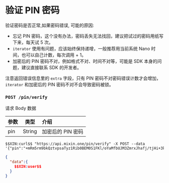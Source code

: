 # 验证 PIN 密码

验证密码是否正常,如果密码错误, 可能的原因:

- 忘记 PIN 密码，这个没有办法，密码丢失无法找回，建议把试过的密码用纸写下来，每天试 5 次。
- `iterator` 使用有问题，应该始终保持递增，一般推荐用当前系统 Nano 时间，也可以自己计数，每次调用 + 1。
- 加密后的 PIN 密码不对，例如格式不对、时间不对等，可能是 SDK 本身的问题，建议直接联系 SDK 的开发者。

注意返回错误信息里的 `extra` 字段，只有 PIN 密码不对密码错误计数才会增加，`iterator` 和加密后的 PIN 密码不对不会导致密码被锁。

### `POST /pin/verify` 

请求 Body 数据

| 参数 | 类型 | 介绍 |
| :----- | :----: | :---- |
| pin | String | 加密后的 PIN 密码 |

```
$$XIN:curl$$ "https://api.mixin.one/pin/verify" -X POST --data '{"pin":"+mRm5rm9bkQztvpsaTyz1Rib0BEM0S1FKl/oYaMfbUJM3ZmrxJhafj/tjHi+3kwQ"}'
```

```json
{
  "data":{
    $$XIN:user$$
  }
}
```

